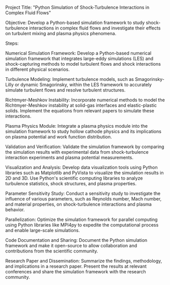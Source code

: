 Project Title: "Python Simulation of Shock-Turbulence Interactions in Complex Fluid Flows"

Objective: Develop a Python-based simulation framework to study shock-turbulence interactions in complex fluid flows and investigate their effects on turbulent mixing and plasma physics phenomena.

Steps:

Numerical Simulation Framework: Develop a Python-based numerical simulation framework that integrates large-eddy simulations (LES) and shock-capturing methods to model turbulent flows and shock interactions in different physical scenarios.

Turbulence Modeling: Implement turbulence models, such as Smagorinsky-Lilly or dynamic Smagorinsky, within the LES framework to accurately simulate turbulent flows and resolve turbulent structures.

Richtmyer-Meshkov Instability: Incorporate numerical methods to model the Richtmyer-Meshkov instability at solid-gas interfaces and elastic-plastic solids. Implement the equations from relevant papers to simulate these interactions.

Plasma Physics Module: Integrate a plasma physics module into the simulation framework to study hollow cathode physics and its implications on plasma potential and work function distribution.

Validation and Verification: Validate the simulation framework by comparing the simulation results with experimental data from shock-turbulence interaction experiments and plasma potential measurements.

Visualization and Analysis: Develop data visualization tools using Python libraries such as Matplotlib and PyVista to visualize the simulation results in 2D and 3D. Use Python's scientific computing libraries to analyze turbulence statistics, shock structures, and plasma properties.

Parameter Sensitivity Study: Conduct a sensitivity study to investigate the influence of various parameters, such as Reynolds number, Mach number, and material properties, on shock-turbulence interactions and plasma behavior.

Parallelization: Optimize the simulation framework for parallel computing using Python libraries like MPI4py to expedite the computational process and enable large-scale simulations.

Code Documentation and Sharing: Document the Python simulation framework and make it open-source to allow collaboration and contributions from the scientific community.

Research Paper and Dissemination: Summarize the findings, methodology, and implications in a research paper. Present the results at relevant conferences and share the simulation framework with the research community.
